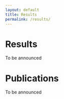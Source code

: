 ```yaml
---
layout: default
title: Results
permalink: /results/
---
```


# Results
To be announced
# Publications
To be announced
